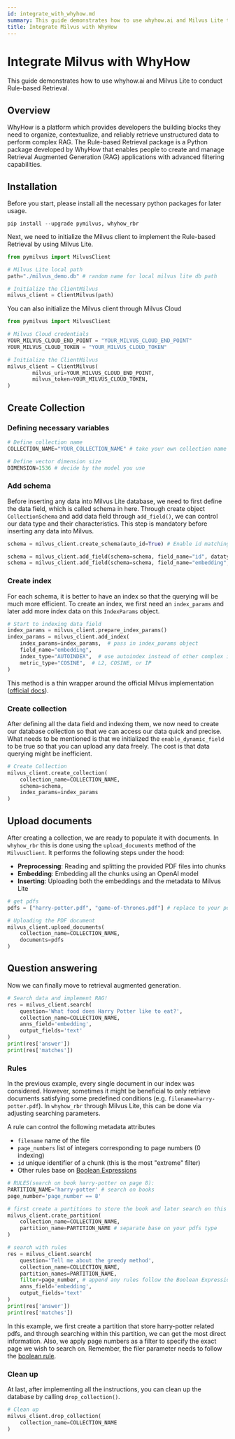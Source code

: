 ```yaml
---
id: integrate_with_whyhow.md
summary: This guide demonstrates how to use whyhow.ai and Milvus Lite to conduct Rule-based Retrieval.  
title: Integrate Milvus with WhyHow
---
```


# Integrate Milvus with WhyHow

This guide demonstrates how to use whyhow.ai and Milvus Lite to conduct Rule-based Retrieval. 

## Overview

WhyHow is a platform which provides developers the building blocks they need to organize, contextualize, and reliably retrieve unstructured data to perform complex RAG. The Rule-based Retrieval package is a Python package developed by WhyHow that enables people to create and manage Retrieval Augmented Generation (RAG) applications with advanced filtering capabilities. 

## Installation

Before you start, please install all the necessary python packages for later usage.

```shell
pip install --upgrade pymilvus, whyhow_rbr
```

Next, we need to initialize the Milvus client to implement the Rule-based Retrieval by using Milvus Lite.

```python
from pymilvus import MilvusClient

# Milvus Lite local path
path="./milvus_demo.db" # random name for local milvus lite db path

# Initialize the ClientMilvus
milvus_client = ClientMilvus(path)
```

You can also initialize the Milvus client through Milvus Cloud

```python
from pymilvus import MilvusClient

# Milvus Cloud credentials
YOUR_MILVUS_CLOUD_END_POINT = "YOUR_MILVUS_CLOUD_END_POINT"
YOUR_MILVUS_CLOUD_TOKEN = "YOUR_MILVUS_CLOUD_TOKEN"

# Initialize the ClientMilvus
milvus_client = ClientMilvus(
        milvus_uri=YOUR_MILVUS_CLOUD_END_POINT, 
        milvus_token=YOUR_MILVUS_CLOUD_TOKEN,
)
```

## Create Collection

### Defining necessary variables

```python
# Define collection name
COLLECTION_NAME="YOUR_COLLECTION_NAME" # take your own collection name

# Define vector dimension size
DIMENSION=1536 # decide by the model you use
```

### Add schema

Before inserting any data into Milvus Lite database, we need to first define the data field, which is called schema in here. Through create object `CollectionSchema` and add data field through `add_field()`, we can control our data type and their characteristics. This step is mandatory before inserting any data into Milvus.

```python
schema = milvus_client.create_schema(auto_id=True) # Enable id matching

schema = milvus_client.add_field(schema=schema, field_name="id", datatype=DataType.INT64, is_primary=True)
schema = milvus_client.add_field(schema=schema, field_name="embedding", datatype=DataType.FLOAT_VECTOR, dim=DIMENSION)
```

### Create index

For each schema, it is better to have an index so that the querying will be much more efficient. To create an index, we first need an `index_params` and later add more index data on this `IndexParams` object.

```python
# Start to indexing data field
index_params = milvus_client.prepare_index_params()
index_params = milvus_client.add_index(
    index_params=index_params,  # pass in index_params object
    field_name="embedding",
    index_type="AUTOINDEX",  # use autoindex instead of other complex indexing method
    metric_type="COSINE",  # L2, COSINE, or IP
)
```

This method is a thin wrapper around the official Milvus implementation ([official docs](https://milvus.io/api-reference/pymilvus/v2.4.x/MilvusClient/Management/add_index.md)).

### Create collection

After defining all the data field and indexing them, we now need to create our database collection so that we can access our data quick and precise. What needs to be mentioned is that we initialized the `enable_dynamic_field` to be true so that you can upload any data freely. The cost is that data querying might be inefficient.

```python
# Create Collection
milvus_client.create_collection(
    collection_name=COLLECTION_NAME,
    schema=schema,
    index_params=index_params
)
```

## Upload documents

After creating a collection, we are ready to populate it with documents. In `whyhow_rbr` this is done using the `upload_documents` method of the `MilvusClient`. It performs the following steps under the hood:

- **Preprocessing**: Reading and splitting the provided PDF files into chunks
- **Embedding**: Embedding all the chunks using an OpenAI model
- **Inserting**: Uploading both the embeddings and the metadata to Milvus Lite

```python
# get pdfs
pdfs = ["harry-potter.pdf", "game-of-thrones.pdf"] # replace to your pdfs path

# Uploading the PDF document
milvus_client.upload_documents(
    collection_name=COLLECTION_NAME,
    documents=pdfs
)
```

## Question answering

Now we can finally move to retrieval augmented generation.

```python
# Search data and implement RAG!
res = milvus_client.search(
    question='What food does Harry Potter like to eat?',
    collection_name=COLLECTION_NAME,
    anns_field='embedding',
    output_fields='text'
)
print(res['answer'])
print(res['matches'])
```

### Rules

In the previous example, every single document in our index was considered. However, sometimes it might be beneficial to only retrieve documents satisfying some predefined conditions (e.g. `filename=harry-potter.pdf`). In `whyhow_rbr` through Milvus Lite, this can be done via adjusting searching parameters.

A rule can control the following metadata attributes

- `filename` name of the file
- `page_numbers` list of integers corresponding to page numbers (0 indexing)
- `id` unique identifier of a chunk (this is the most "extreme" filter)
- Other rules base on [Boolean Expressions](https://milvus.io/docs/boolean.md)

```python
# RULES(search on book harry-potter on page 8):
PARTITION_NAME='harry-potter' # search on books
page_number='page_number == 8'

# first create a partitions to store the book and later search on this specific partition:
milvus_client.crate_partition(
    collection_name=COLLECTION_NAME,
    partition_name=PARTITION_NAME # separate base on your pdfs type
)

# search with rules
res = milvus_client.search(
    question='Tell me about the greedy method',
    collection_name=COLLECTION_NAME,
    partition_names=PARTITION_NAME,
    filter=page_number, # append any rules follow the Boolean Expression Rule
    anns_field='embedding',
    output_fields='text'
)
print(res['answer'])
print(res['matches'])
```

In this example, we first create a partition that store harry-potter related pdfs, and through searching within this partition, we can get the most direct information. Also, we apply page numbers as a filter to specify the exact page we wish to search on. Remember, the filer parameter needs to follow the [boolean rule](https://milvus.io/docs/boolean.md).

### Clean up

At last, after implementing all the instructions, you can clean up the database by calling `drop_collection()`.

```python
# Clean up
milvus_client.drop_collection(
    collection_name=COLLECTION_NAME
)
```

